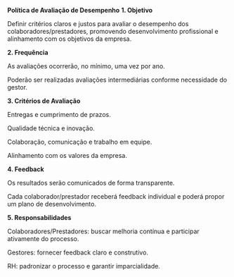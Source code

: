 <strong>Política de Avaliação de Desempenho</strong>
<b>1. Objetivo</b>

Definir critérios claros e justos para avaliar o desempenho dos colaboradores/prestadores, promovendo desenvolvimento profissional e alinhamento com os objetivos da empresa.

<b>2. Frequência</b>

As avaliações ocorrerão, no mínimo, uma vez por ano.

Poderão ser realizadas avaliações intermediárias conforme necessidade do gestor.

<b>3. Critérios de Avaliação</b>

Entregas e cumprimento de prazos.

Qualidade técnica e inovação.

Colaboração, comunicação e trabalho em equipe.

Alinhamento com os valores da empresa.

<b>4. Feedback</b>

Os resultados serão comunicados de forma transparente.

Cada colaborador/prestador receberá feedback individual e poderá propor um plano de desenvolvimento.

<b>5. Responsabilidades</b>

Colaboradores/Prestadores: buscar melhoria contínua e participar ativamente do processo.

Gestores: fornecer feedback claro e construtivo.

RH: padronizar o processo e garantir imparcialidade.

